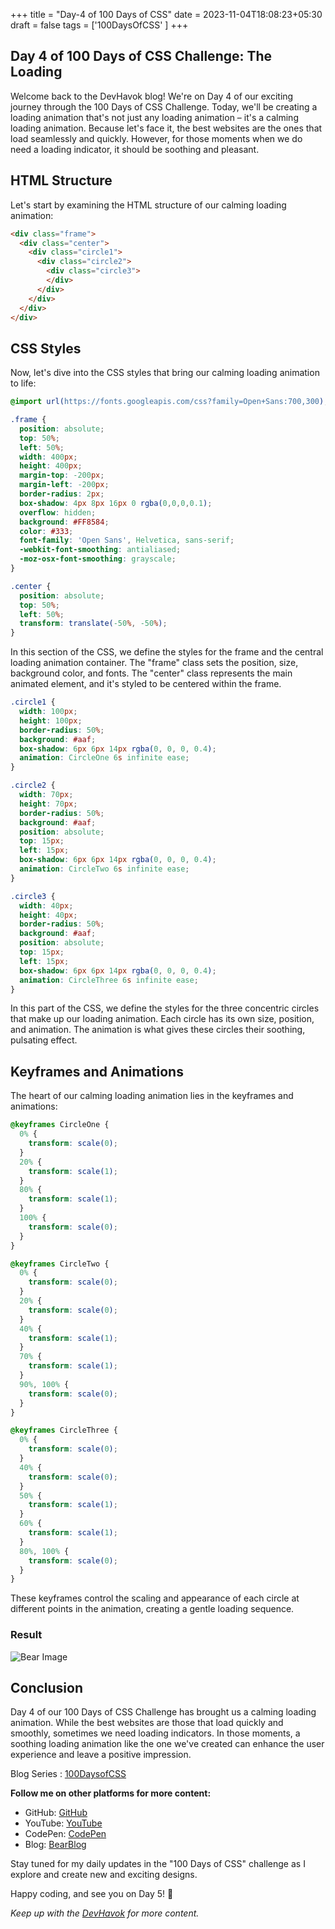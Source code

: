 +++
title = "Day-4 of 100 Days of CSS"
date = 2023-11-04T18:08:23+05:30
draft = false
tags = ['100DaysOfCSS' ]
+++
## Day 4 of 100 Days of CSS Challenge: The Loading

Welcome back to the DevHavok blog! We're on Day 4 of our exciting journey through the 100 Days of CSS Challenge. Today, we'll be creating a loading animation that's not just any loading animation – it's a calming loading animation. Because let's face it, the best websites are the ones that load seamlessly and quickly. However, for those moments when we do need a loading indicator, it should be soothing and pleasant.

## HTML Structure

Let's start by examining the HTML structure of our calming loading animation:

```html
<div class="frame">
  <div class="center">
    <div class="circle1">
      <div class="circle2">
        <div class="circle3">
        </div>
      </div>
    </div>
  </div>
</div>
```


## CSS Styles

Now, let's dive into the CSS styles that bring our calming loading animation to life:

```css
@import url(https://fonts.googleapis.com/css?family=Open+Sans:700,300);

.frame {
  position: absolute;
  top: 50%;
  left: 50%;
  width: 400px;
  height: 400px;
  margin-top: -200px;
  margin-left: -200px;
  border-radius: 2px;
  box-shadow: 4px 8px 16px 0 rgba(0,0,0,0.1);
  overflow: hidden;
  background: #FF8584;
  color: #333;
  font-family: 'Open Sans', Helvetica, sans-serif;
  -webkit-font-smoothing: antialiased;
  -moz-osx-font-smoothing: grayscale;
}

.center {
  position: absolute;
  top: 50%;
  left: 50%;
  transform: translate(-50%, -50%);
}
```

In this section of the CSS, we define the styles for the frame and the central loading animation container. The "frame" class sets the position, size, background color, and fonts. The "center" class represents the main animated element, and it's styled to be centered within the frame.

```css
.circle1 {
  width: 100px;
  height: 100px;
  border-radius: 50%;
  background: #aaf;
  box-shadow: 6px 6px 14px rgba(0, 0, 0, 0.4);
  animation: CircleOne 6s infinite ease;
}

.circle2 {
  width: 70px;
  height: 70px;
  border-radius: 50%;
  background: #aaf;
  position: absolute;
  top: 15px;
  left: 15px;
  box-shadow: 6px 6px 14px rgba(0, 0, 0, 0.4);
  animation: CircleTwo 6s infinite ease;
}

.circle3 {
  width: 40px;
  height: 40px;
  border-radius: 50%;
  background: #aaf;
  position: absolute;
  top: 15px;
  left: 15px;
  box-shadow: 6px 6px 14px rgba(0, 0, 0, 0.4);
  animation: CircleThree 6s infinite ease;
}
```

In this part of the CSS, we define the styles for the three concentric circles that make up our loading animation. Each circle has its own size, position, and animation. The animation is what gives these circles their soothing, pulsating effect.

## Keyframes and Animations

The heart of our calming loading animation lies in the keyframes and animations:

```css
@keyframes CircleOne {
  0% {
    transform: scale(0);
  }
  20% {
    transform: scale(1);
  }
  80% {
    transform: scale(1);
  }
  100% {
    transform: scale(0);
  }
}

@keyframes CircleTwo {
  0% {
    transform: scale(0);
  }
  20% {
    transform: scale(0);
  }
  40% {
    transform: scale(1);
  }
  70% {
    transform: scale(1);
  }
  90%, 100% {
    transform: scale(0);
  }
}

@keyframes CircleThree {
  0% {
    transform: scale(0);
  }
  40% {
    transform: scale(0);
  }
  50% {
    transform: scale(1);
  }
  60% {
    transform: scale(1);
  }
  80%, 100% {
    transform: scale(0);
  }
}
```

These keyframes control the scaling and appearance of each circle at different points in the animation, creating a gentle loading sequence.


### Result

![Bear Image](https://i.imgur.com/Iv73Tr4.png)


## Conclusion

Day 4 of our 100 Days of CSS Challenge has brought us a calming loading animation. While the best websites are those that load quickly and smoothly, sometimes we need loading indicators. In those moments, a soothing loading animation like the one we've created can enhance the user experience and leave a positive impression.



Blog Series : [100DaysofCSS](/tags/100daysofcss)

**Follow me on other platforms for more content:**
- GitHub: [GitHub](https://github.com/Shaunfurtado/100daysofCSS)
- YouTube: [YouTube](https://www.youtube.com/channel/UC66ahSH1xpBBlaMBP8lNuBg)
- CodePen: [CodePen](https://codepen.io/Shaun-Furtado)
- Blog: [BearBlog](https://devhavok.bearblog.dev/)


Stay tuned for my daily updates in the "100 Days of CSS" challenge as I explore and create new and exciting designs.

Happy coding, and see you on Day 5! 🚀

*Keep up with the [DevHavok](https://devhavok.bearblog.dev/) for more content.*